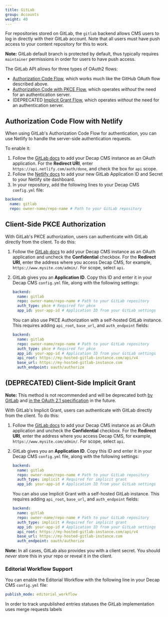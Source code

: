 ```yaml
---
title: GitLab
group: Accounts
weight: 40
---
```

For repositories stored on GitLab, the `gitlab` backend allows CMS users to log in directly with their GitLab account. Note that all users must have push access to your content repository for this to work.

**Note:** GitLab default branch is protected by default, thus typically requires `maintainer` permissions in order for users to have push access.

The GitLab API allows for three types of OAuth2 flows:

* [Authorization Code Flow](https://docs.gitlab.com/ce/api/oauth2.html#authorization-code-flow), which works much like the GitHub OAuth flow described above.
* [Authorization Code with PKCE Flow](https://docs.gitlab.com/ce/api/oauth2.html#authorization-code-with-proof-key-for-code-exchange-pkce), which operates *without* the need for an authentication server.
* (DEPRECATED [Implicit Grant Flow](https://docs.gitlab.com/ce/api/oauth2.html#implicit-grant-flow), which operates *without* the need for an authentication server.

## Authorization Code Flow with Netlify

When using GitLab's Authorization Code Flow for authentication, you can use Netlify to handle the server-side authentication requests.

To enable it:

1. Follow the [GitLab docs](https://docs.gitlab.com/ee/integration/oauth_provider.html#adding-an-application-through-the-profile) to add your Decap CMS instance as an OAuth application. For the **Redirect URI**, enter `https://api.netlify.com/auth/done`, and check the box for `api` scope.
2. Follow the [Netlify docs](https://www.netlify.com/docs/authentication-providers/#using-an-authentication-provider) to add your new GitLab Application ID and Secret to your Netlify site dashboard.
3. In your repository, add the following lines to your Decap CMS `config.yml` file:

```yaml
backend:
  name: gitlab
  repo: owner-name/repo-name # Path to your GitLab repository
```


## Client-Side PKCE Authorization

With GitLab's PKCE authorization, users can authenticate with GitLab directly from the client. To do this:

1. Follow the [GitLab docs](https://docs.gitlab.com/ee/integration/oauth_provider.html#adding-an-application-through-the-profile) to add your Decap CMS instance as an OAuth application and uncheck the **Confidential** checkbox. For the **Redirect URI**, enter the address where you access Decap CMS, for example, `https://www.mysite.com/admin/`. For scope, select `api`.
2. GitLab gives you an **Application ID**. Copy this ID and enter it in your Decap CMS `config.yml` file, along with the following settings:

   ```yaml
   backend:
     name: gitlab
     repo: owner-name/repo-name # Path to your GitLab repository
     auth_type: pkce # Required for pkce
     app_id: your-app-id # Application ID from your GitLab settings
   ```

   You can also use PKCE Authorization with a self-hosted GitLab instance. This requires adding `api_root`, `base_url`, and `auth_endpoint` fields:

   ```yaml
   backend:
     name: gitlab
     repo: owner-name/repo-name # Path to your GitLab repository
     auth_type: pkce # Required for pkce
     app_id: your-app-id # Application ID from your GitLab settings
     api_root: https://my-hosted-gitlab-instance.com/api/v4
     base_url: https://my-hosted-gitlab-instance.com
     auth_endpoint: oauth/authorize
   ```

## (DEPRECATED) Client-Side Implicit Grant

**Note:** This method is not recommended and will be deprecated both [by GitLab](https://gitlab.com/gitlab-org/gitlab/-/issues/288516) and [in the OAuth 2.1 specification](https://oauth.net/2.1/) in the future.

With GitLab's Implicit Grant, users can authenticate with GitLab directly from the client. To do this:

1. Follow the [GitLab docs](https://docs.gitlab.com/ee/integration/oauth_provider.html#adding-an-application-through-the-profile) to add your Decap CMS instance as an OAuth application and uncheck the **Confidential** checkbox. For the **Redirect URI**, enter the address where you access Decap CMS, for example, `https://www.mysite.com/admin/`. For scope, select `api`.
2. GitLab gives you an **Application ID**. Copy this ID and enter it in your Decap CMS `config.yml` file, along with the following settings:

   ```yaml
   backend:
     name: gitlab
     repo: owner-name/repo-name # Path to your GitLab repository
     auth_type: implicit # Required for implicit grant
     app_id: your-app-id # Application ID from your GitLab settings
   ```

   You can also use Implicit Grant with a self-hosted GitLab instance. This requires adding `api_root`, `base_url`, and `auth_endpoint` fields:

   ```yaml
   backend:
     name: gitlab
     repo: owner-name/repo-name # Path to your GitLab repository
     auth_type: implicit # Required for implicit grant
     app_id: your-app-id # Application ID from your GitLab settings
     api_root: https://my-hosted-gitlab-instance.com/api/v4
     base_url: https://my-hosted-gitlab-instance.com
     auth_endpoint: oauth/authorize
   ```

**Note:** In all cases, GitLab also provides you with a client secret. You should *never* store this in your repo or reveal it in the client.


### Editorial Workflow Support

You can enable the Editorial Workflow with the following line in your Decap CMS `config.yml` file:

```yaml
publish_mode: editorial_workflow
```

In order to track unpublished entries statuses the GitLab implementation uses merge requests labels
